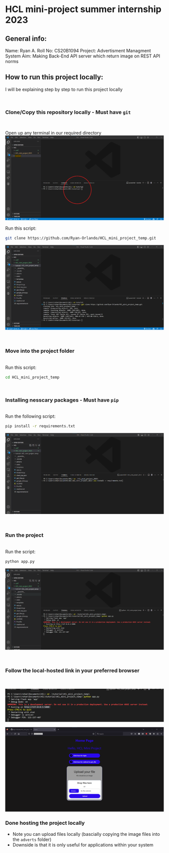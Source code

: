 # HCL mini-project summer internship 2023

## General info:
Name: Ryan A.
Roll No: CS20B1094
Project: Advertisment Managment System
Aim: Making Back-End API server which return image on REST API norms

## How to run this project locally:
I will be explaining step by step to run this project locally

<br>

### Clone/Copy this repository locally - Must have `git`
<br>

Open up any terminal in our required directory
![Alt text](img_md/image.png)

Run this script:
```sh
git clone https://github.com/Ryan-Orlando/HCL_mini_project_temp.git
```
![Alt text](img_md/image-1.png)

<br>

### Move into the project folder
<br>
Run this script:

```sh
cd HCL_mini_project_temp
```

<br>

### Installing nesscary packages - Must have `pip`
<br>
Run the following script:

```sh
pip install -r requirements.txt
```
![Alt text](img_md/image-2.png)

<br>

### Run the project
<br>
Run the script:

```sh
python app.py
```
![Alt text](img_md/image-3.png)


<br>

### Follow the local-hosted link in your preferred browser
<br>

![Alt text](img_md/image-4.png)

![Alt text](img_md/image-5.png)

### Done hosting the project locally
- Note you can upload files locally (bascially copying the image files into the `adverts` folder)
- Downside is that it is only useful for applications within your system
